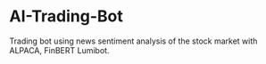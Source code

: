 # AI-Trading-Bot
Trading bot using news sentiment analysis of the stock market with ALPACA, FinBERT Lumibot.
